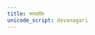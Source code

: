 ```yaml
---
title: रूपावलिः
unicode_script: devanagari
---
```


<div class="spreadsheet" src="../nsp-shabda-rUpAvalI.tsv" headers="A,B,C,D"> </div>  
